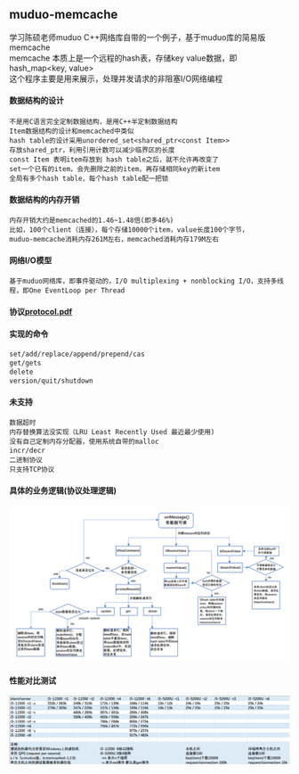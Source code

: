 ## muduo-memcache

学习陈硕老师muduo C++网络库自带的一个例子，基于muduo库的简易版memcache   
memcache 本质上是一个远程的hash表，存储key value数据，即 hash_map<key, value>  
这个程序主要是用来展示，处理并发请求的非阻塞I/O网络编程 

#### 数据结构的设计
    不是用C语言完全定制数据结构，是用C++半定制数据结构  
    Item数据结构的设计和memcached中类似  
    hash table的设计采用unordered_set<shared_ptr<const Item>>  
    存放shared_ptr，利用引用计数可以减少临界区的长度  
    const Item 表明item存放到 hash table之后，就不允许再改变了  
    set一个已有的item，会先删除之前的item，再存储相同key的新item  
    全局有多个hash table，每个hash table配一把锁
#### 数据结构的内存开销
    内存开销大约是memcached的1.46~1.48倍(即多46%) 
    比如，100个client（连接），每个存储10000个item，value长度100个字节，  
    muduo-memcache消耗内存261M左右，memcached消耗内存179M左右
#### 网络I/O模型
    基于muduo网络库，即事件驱动的，I/O multiplexing + nonblocking I/O，支持多线程，即One EventLoop per Thread
#### 协议[protocol.pdf](https://github.com/xy27/muduo-memcache/blob/main/protocol.pdf "protocol.pdf")
#### 实现的命令
	set/add/replace/append/prepend/cas
	get/gets
	delete
	version/quit/shutdown
#### 未支持
    数据超时
    内存替换算法没实现（LRU Least Recently Used 最近最少使用)
    没有自己定制内存分配器，使用系统自带的malloc
    incr/decr
    二进制协议
    只支持TCP协议
#### 具体的业务逻辑(协议处理逻辑)
![这是图片](https://github.com/xy27/muduo-memcache/blob/main/mem.png "协议处理逻辑")  
#### 性能对比测试
![这是图片](https://github.com/xy27/muduo-memcache/blob/main/test.png "性能测试")  